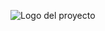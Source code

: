 ![Logo del proyecto]([https://github.com/ivaanesteepar/Calculadora/images/Calculadora.png](https://github.com/ivaanesteepar/Calculadora/blob/master/images/Calculadora.png))
